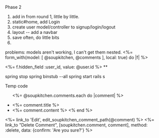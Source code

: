 Phase 2
1. add in from round 1, little by little. 
2. static#home, add Login
3. create user model/controller to signup/login/logout
4. layout -- add a navbar 
5. save often, do little bits
6. 




problems: 
models aren't working, I can't get them nested. 
 <%= form_with(model: [ @soupkitchen, @comments ], local: true) do |f| %>

<%= f.hidden_field :user_id, value: @user.id %>
**

spring stop
spring binstub --all
spring start
rails s

Temp code 

<ul>

  <%= @soupkitchen.comments.each do |comment| %>
    <li><%= comment.title %> </li>
    <li><%= comment.content %>
  <% end %>
</ul>


<%= link_to 'Edit', edit_soupkitchen_comment_path(@comment) %>
  <%= link_to "Delete Comment", [soupkitchen.comment, comment],
      method: :delete, data: {confirm: 'Are you sure?'}  %>